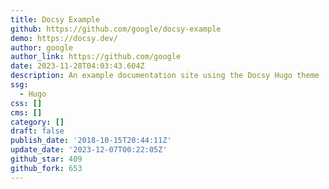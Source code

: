 ```yaml
---
title: Docsy Example
github: https://github.com/google/docsy-example
demo: https://docsy.dev/
author: google
author_link: https://github.com/google
date: 2023-11-28T04:03:43.604Z
description: An example documentation site using the Docsy Hugo theme
ssg:
  - Hugo
css: []
cms: []
category: []
draft: false
publish_date: '2018-10-15T20:44:11Z'
update_date: '2023-12-07T00:22:05Z'
github_star: 409
github_fork: 653
---
```

